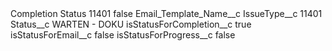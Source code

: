 <?xml version="1.0" encoding="UTF-8"?>
<CustomMetadata xmlns="http://soap.sforce.com/2006/04/metadata" xmlns:xsi="http://www.w3.org/2001/XMLSchema-instance" xmlns:xsd="http://www.w3.org/2001/XMLSchema">
    <label>Completion Status 11401</label>
    <protected>false</protected>
    <values>
        <field>Email_Template_Name__c</field>
        <value xsi:nil="true"/>
    </values>
    <values>
        <field>IssueType__c</field>
        <value xsi:type="xsd:string">11401</value>
    </values>
    <values>
        <field>Status__c</field>
        <value xsi:type="xsd:string">WARTEN - DOKU</value>
    </values>
    <values>
        <field>isStatusForCompletion__c</field>
        <value xsi:type="xsd:boolean">true</value>
    </values>
    <values>
        <field>isStatusForEmail__c</field>
        <value xsi:type="xsd:boolean">false</value>
    </values>
    <values>
        <field>isStatusForProgress__c</field>
        <value xsi:type="xsd:boolean">false</value>
    </values>
</CustomMetadata>

